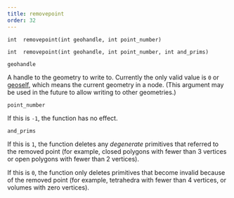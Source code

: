 ```yaml
---
title: removepoint
order: 32
---
```

`int  removepoint(int geohandle, int point_number)`

`int  removepoint(int geohandle, int point_number, int and_prims)`

`geohandle`

A handle to the geometry to write to. Currently the only valid value is `0` or [geoself](/en/houdini-vex/geometry/geoself "Returns a handle to the current geometry."), which means the current geometry in a node. (This argument may be used in the future to allow writing to other geometries.)

`point_number`

If this is `-1`, the function has no effect.

`and_prims`

If this is `1`, the function deletes any *degenerate* primitives that referred to the removed point (for example, closed polygons with fewer than 3 vertices or open polygons with fewer than 2 vertices).

If this is `0`, the function only deletes primitives that become invalid because of the removed point (for example, tetrahedra with fewer than 4 vertices, or volumes with zero vertices).
